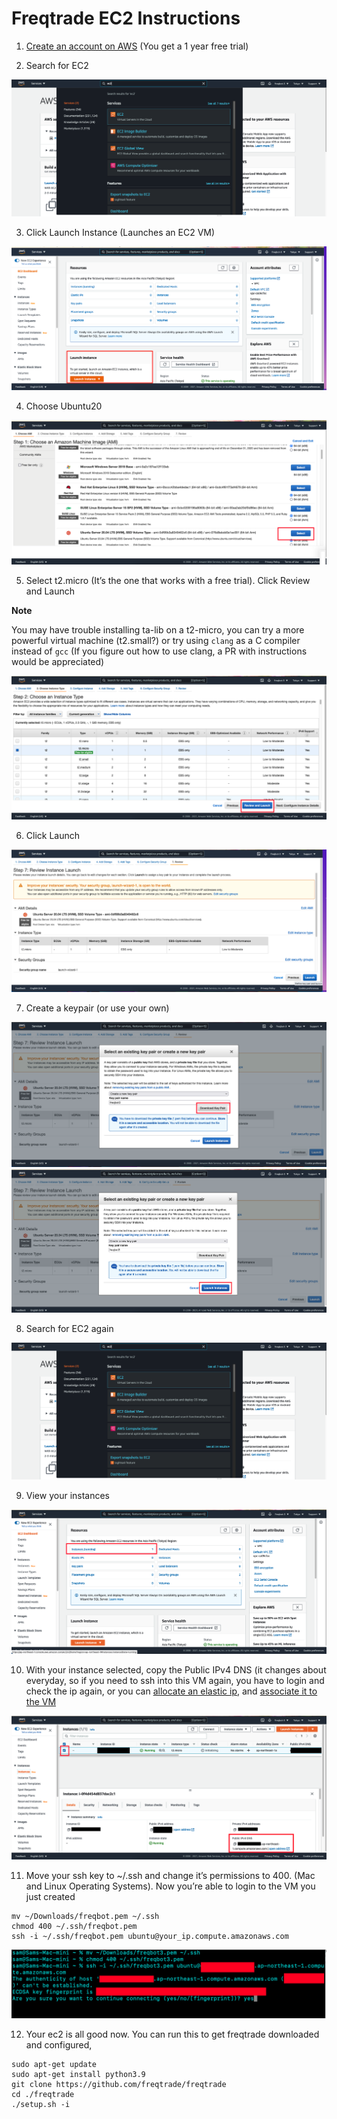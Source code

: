 # Freqtrade EC2 Instructions
1. [Create an account on AWS](https://portal.aws.amazon.com/billing/signup#/start) (You get a 1 year free trial)

2. Search for EC2

![search-ec2](./images/search-ec2.jpg)

3. Click Launch Instance (Launches an EC2 VM)

![launch instance](./images/launch-instance.jpg)

4. Choose Ubuntu20

![](./images/select-ubuntu.jpg)

5. Select t2.micro (It’s the one that works with a free trial). Click Review and Launch

**Note**

You may have trouble installing ta-lib on a t2-micro, you can try a more powerful virtual machine (t2.small?) or try using `clang` as a C compiler instead of `gcc` (If you figure out how to use clang, a PR with instructions would be appreciated)


![](./images/t2-micro.jpg)

6. Click Launch

![](./images/launch.jpg)

7. Create a keypair (or use your own)

![](./images/download-key-pair.jpg)
![](./images/launch-instances.jpg)

8. Search for EC2 again

![](./images/search-ec2.jpg)

9. View your instances

![](./images/select-instances.jpg)

10. With your instance selected, copy the Public IPv4 DNS (it changes about everyday, so if
you need to ssh into this VM again, you have to login and check the ip again, or you can
[allocate an elastic ip](https://docs.aws.amazon.com/AWSEC2/latest/UserGuide/elastic-ip-addresses-eip.html#using-instance-addressing-eips-allocating), and [associate it to the VM](https://docs.aws.amazon.com/AWSEC2/latest/UserGuide/elastic-ip-addresses-eip.html#using-instance-addressing-eips-associating)

![](./images/ipv4.jpg)

11. Move your ssh key to ~/.ssh and change it’s permissions to 400. (Mac and Linux Operating Systems).
Now you’re able to login to the VM you just created

```
mv ~/Downloads/freqbot.pem ~/.ssh
chmod 400 ~/.ssh/freqbot.pem
ssh -i ~/.ssh/freqbot.pem ubuntu@your_ip.compute.amazonaws.com
```

![](./images/ssh.jpg)

12. Your ec2 is all good now. You can run this to get freqtrade downloaded and configured,
```
sudo apt-get update
sudo apt-get install python3.9
git clone https://github.com/freqtrade/freqtrade
cd ./freqtrade
./setup.sh -i
```
